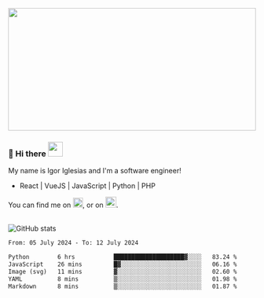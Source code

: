 <img src="https://c.tenor.com/KjVxfRrrncUAAAAd/matrix.gif" width="100%" height="250px">

### 🔭 Hi there <img src="https://raw.githubusercontent.com/MartinHeinz/MartinHeinz/master/wave.gif" width="30px">


My name is Igor Iglesias and I'm a software engineer!
<br>

<ul>
  <li> React | VueJS | JavaScript | Python | PHP </li>
</ul>
You can find me on <a href="https://twitter.com/IgorIglesias5"><img src="https://i.imgur.com/JLLlB5S.png" width="20px"></a>, or on <a href="https://www.linkedin.com/in/igor-iglesias-62478428/"><img src="https://i.imgur.com/PXyIkWx.png" width="22px"></a>.

<br>
<br>

![GitHub stats](https://github-readme-stats.vercel.app/api?username=igoiglesias&show_icons=true&count_private=true&theme=chartreuse-dark&hide_title=true)

<!--START_SECTION:waka-->

```txt
From: 05 July 2024 - To: 12 July 2024

Python        6 hrs           ████████████████████▓░░░░   83.24 %
JavaScript    26 mins         █▓░░░░░░░░░░░░░░░░░░░░░░░   06.16 %
Image (svg)   11 mins         ▓░░░░░░░░░░░░░░░░░░░░░░░░   02.60 %
YAML          8 mins          ▒░░░░░░░░░░░░░░░░░░░░░░░░   01.98 %
Markdown      8 mins          ▒░░░░░░░░░░░░░░░░░░░░░░░░   01.87 %
```

<!--END_SECTION:waka-->
